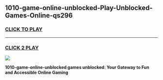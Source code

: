 
## 1010-game-online-unblocked-Play-Unblocked-Games-Online-qs296
<h3>
<a href="https://premium76.site?title=1010-game-online-unblocked&ref=25A">CLICK TO PLAY</a></h3>
<hr>

<h3>
<a href="https://premium76.site?title=1010-game-online-unblocked&ref=25A">CLICK 2 PLAY</a>
  
</h3>

<a href="https://premium76.site?title=1010-game-online-unblocked&ref=25A"><img src="https://clearcache.store/games.png"></a>


**1010-game-online-unblocked games unblocked: Your Gateway to Fun and Accessible Online Gaming**
